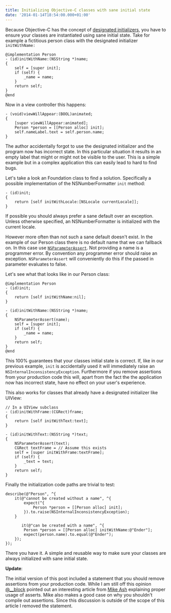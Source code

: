```yaml
---
title: Initializing Objective-C classes with sane initial state
date: '2014-01-14T18:54:00.000+01:00'
---
```


Because Objective-C has the concept of [designated initializers][], you have to ensure your classes are instantiated using sane initial state. Take for example a fictitious person class with the designated initializer `initWithName:`

```
@implementation Person
- (id)initWithName:(NSString *)name;
{
    self = [super init];
    if (self) {
        _name = name;
    }
    return self;
}
@end
```

[designated initializers]: https://developer.apple.com/library/ios/documentation/general/conceptual/CocoaEncyclopedia/Initialization/Initialization.html#//apple_ref/doc/uid/TP40010810-CH6-SW3

Now in a view controller this happens:

```
- (void)viewWillAppear:(BOOL)animated;
{
    [super viewWillAppear:animated];
    Person *person = [[Person alloc] init];
    self.nameLabel.text = self.person.name;
}
```

The author accidentally forgot to use the designated initializer and the program now has incorrect state. In this particular situation it results in an empty label that might or might not be visible to the user. This is a simple example but in a complex application this can easily lead to hard to find bugs.

Let's take a look an Foundation class to find a solution. Specifically a possible implementation of the NSNumberFormatter `init` method:

```
- (id)init;
{
    return [self initWithLocale:[NSLocale currentLocale]];
}
```

If possible you should always prefer a sane default over an exception. Unless otherwise specified, an NSNumberFormatter is initialized with the current locale.

However more often than not such a sane default doesn't exist. In the example of our Person class there is no default name that we can fallback on. In this case use [`NSParameterAssert`](https://developer.apple.com/library/mac/documentation/Cocoa/Reference/Foundation/Miscellaneous/Foundation_Functions/Reference/reference.html#//apple_ref/c/macro/NSParameterAssert). Not providing a name is a programmer error. By convention any programmer error should raise an exception. `NSParameterAssert` will conveniently do this if the passed in parameter evaluates to false.

Let's see what that looks like in our Person class:

```
@implementation Person
- (id)init;
{
    return [self initWithName:nil];
}

- (id)initWithName:(NSString *)name;
{
    NSParameterAssert(name);
    self = [super init];
    if (self) {
        _name = name;
    }
    return self;
}
@end
```

This 100% guarantees that your classes initial state is correct. If, like in our previous example, `init` is accidentally used it will immediately raise an `NSInternalInconsistencyException`. Furthermore if you remove assertions from your production code this will, apart from the fact the the application now has incorrect state, have no effect on your user's experience.

This also works for classes that already have a designated initializer like UIView:

```
// In a UIView subclass
- (id)initWithFrame:(CGRect)frame;
{
    return [self initWithText:text];
}

- (id)initWithText:(NSString *)text;
{
    NSParameterAssert(text);
    CGRect textFrame = // Assume this exists
    self = [super initWithFrame:textFrame];
    if (self) {
        _text = text;
    }
    return self;
}
```

Finally the initialization code paths are trivial to test:

```
describe(@"Person", ^{
    it(@"cannot be created without a name", ^{
        expect(^{
            Person *person = [[Person alloc] init];
        }).to.raise(NSInternalInconsistencyException);
    }

       it(@"can be created with a name", ^{
        Person *person = [[Person alloc] initWithName:@"Ender"];
        expect(person.name).to.equal(@"Ender");
    });
});
```

There you have it. A simple and reusable way to make sure your classes are always initialized with sane initial state.

**Update**:

The initial version of this post included a statement that you should remove assertions from your production code. While I am still off this opinion [@\_\_block](https://twitter.com/__block/status/423716919037136896) pointed out an interesting article from [Mike Ash](https://www.mikeash.com/pyblog/friday-qa-2013-05-03-proper-use-of-asserts.html) explaining proper usage of asserts. Mike also makes a good case on why you shouldn't compile out assertions. Since this discussion is outside of the scope of this article I removed the statement.
